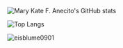   ![Mary Kate F. Anecito's GitHub stats](https://github-readme-stats.vercel.app/api?username=eisBlume0901&theme=jolly&show_icons=true)

  ![Top Langs](https://github-readme-stats.vercel.app/api/top-langs/?username=eisBlume0901&theme=jolly&hide_progress=true)

<p align="left"> <img src="https://komarev.com/ghpvc/?username=eisBlume0901&label=Profile%20views&color=0e75b6&style=flat" alt="eisblume0901" /> </p>
